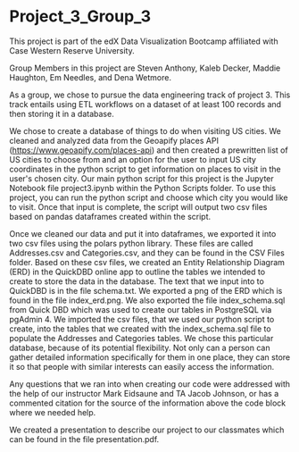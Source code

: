 # Project_3_Group_3
This project is part of the edX Data Visualization Bootcamp affiliated with Case Western Reserve University.

Group Members in this project are Steven Anthony, Kaleb Decker, Maddie Haughton, Em Needles, and Dena Wetmore.

As a group, we chose to pursue the data engineering track of project 3. This track entails using ETL workflows on a dataset of at least 100 records and then storing it in a database.

We chose to create a database of things to do when visiting US cities.  We cleaned and analyzed data from the Geoapify places API (https://www.geoapify.com/places-api) and then created a prewritten list of US cities to choose from and an option for the user to input US city coordinates in the python script to get information on places to visit in the user's chosen city. Our main python script for this project is the Jupyter Notebook file project3.ipynb within the Python Scripts folder. To use this project, you can run the python script and choose which city you would like to visit. Once that input is complete, the script will output two csv files based on pandas dataframes created within the script.

Once we cleaned our data and put it into dataframes, we exported it into two csv files using the polars python library. These files are called Addresses.csv and Categories.csv, and they can be found in the CSV Files folder. Based on these csv files, we created an Entity Relationship Diagram (ERD) in the QuickDBD online app to outline the tables we intended to create to store the data in the database. The text that we input into to QuickDBD is in the file schema.txt. We exported a png of the ERD which is found in the file index_erd.png. We also exported the file index_schema.sql from Quick DBD which was used to create our tables in PostgreSQL via pgAdmin 4. We imported the csv files, that we used our python script to create, into the tables that we created with the index_schema.sql file to populate the Addresses and Categories tables.  We chose this particular database, because of its potential flexibility. Not only can a person can gather detailed information specifically for them in one place, they can store it so that people with similar interests can easily access the information.

Any questions that we ran into when creating our code were addressed with the help of our instructor Mark Eidsaune and TA Jacob Johnson, or has a commented citation for the source of the information above the code block where we needed help.

We created a presentation to describe our project to our classmates which can be found in the file presentation.pdf.